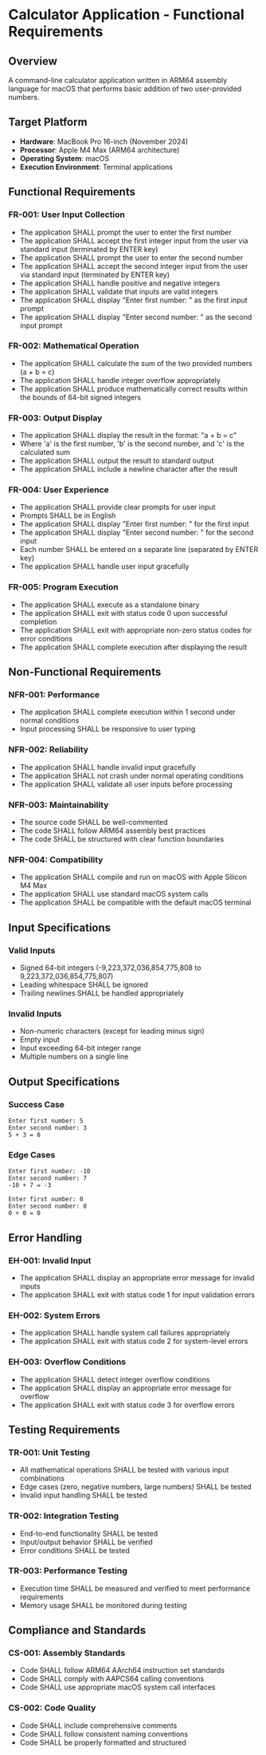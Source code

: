 # Calculator Application - Functional Requirements

## Overview

A command-line calculator application written in ARM64 assembly language for macOS that performs basic addition of two user-provided numbers.

## Target Platform

- **Hardware**: MacBook Pro 16-inch (November 2024)
- **Processor**: Apple M4 Max (ARM64 architecture)
- **Operating System**: macOS
- **Execution Environment**: Terminal applications

## Functional Requirements

### FR-001: User Input Collection

- The application SHALL prompt the user to enter the first number
- The application SHALL accept the first integer input from the user via standard input (terminated by ENTER key)
- The application SHALL prompt the user to enter the second number
- The application SHALL accept the second integer input from the user via standard input (terminated by ENTER key)
- The application SHALL handle positive and negative integers
- The application SHALL validate that inputs are valid integers
- The application SHALL display "Enter first number: " as the first input prompt
- The application SHALL display "Enter second number: " as the second input prompt

### FR-002: Mathematical Operation

- The application SHALL calculate the sum of the two provided numbers (a + b = c)
- The application SHALL handle integer overflow appropriately
- The application SHALL produce mathematically correct results within the bounds of 64-bit signed integers

### FR-003: Output Display

- The application SHALL display the result in the format: "a + b = c"
- Where 'a' is the first number, 'b' is the second number, and 'c' is the calculated sum
- The application SHALL output the result to standard output
- The application SHALL include a newline character after the result

### FR-004: User Experience

- The application SHALL provide clear prompts for user input
- Prompts SHALL be in English
- The application SHALL display "Enter first number: " for the first input
- The application SHALL display "Enter second number: " for the second input
- Each number SHALL be entered on a separate line (separated by ENTER key)
- The application SHALL handle user input gracefully

### FR-005: Program Execution

- The application SHALL execute as a standalone binary
- The application SHALL exit with status code 0 upon successful completion
- The application SHALL exit with appropriate non-zero status codes for error conditions
- The application SHALL complete execution after displaying the result

## Non-Functional Requirements

### NFR-001: Performance

- The application SHALL complete execution within 1 second under normal conditions
- Input processing SHALL be responsive to user typing

### NFR-002: Reliability

- The application SHALL handle invalid input gracefully
- The application SHALL not crash under normal operating conditions
- The application SHALL validate all user inputs before processing

### NFR-003: Maintainability

- The source code SHALL be well-commented
- The code SHALL follow ARM64 assembly best practices
- The code SHALL be structured with clear function boundaries

### NFR-004: Compatibility

- The application SHALL compile and run on macOS with Apple Silicon M4 Max
- The application SHALL use standard macOS system calls
- The application SHALL be compatible with the default macOS terminal

## Input Specifications

### Valid Inputs

- Signed 64-bit integers (-9,223,372,036,854,775,808 to 9,223,372,036,854,775,807)
- Leading whitespace SHALL be ignored
- Trailing newlines SHALL be handled appropriately

### Invalid Inputs

- Non-numeric characters (except for leading minus sign)
- Empty input
- Input exceeding 64-bit integer range
- Multiple numbers on a single line

## Output Specifications

### Success Case

```text
Enter first number: 5
Enter second number: 3
5 + 3 = 8
```

### Edge Cases

```text
Enter first number: -10
Enter second number: 7
-10 + 7 = -3
```

```text
Enter first number: 0
Enter second number: 0
0 + 0 = 0
```

## Error Handling

### EH-001: Invalid Input

- The application SHALL display an appropriate error message for invalid inputs
- The application SHALL exit with status code 1 for input validation errors

### EH-002: System Errors

- The application SHALL handle system call failures appropriately
- The application SHALL exit with status code 2 for system-level errors

### EH-003: Overflow Conditions

- The application SHALL detect integer overflow conditions
- The application SHALL display an appropriate error message for overflow
- The application SHALL exit with status code 3 for overflow errors

## Testing Requirements

### TR-001: Unit Testing

- All mathematical operations SHALL be tested with various input combinations
- Edge cases (zero, negative numbers, large numbers) SHALL be tested
- Invalid input handling SHALL be tested

### TR-002: Integration Testing

- End-to-end functionality SHALL be tested
- Input/output behavior SHALL be verified
- Error conditions SHALL be tested

### TR-003: Performance Testing

- Execution time SHALL be measured and verified to meet performance requirements
- Memory usage SHALL be monitored during testing

## Compliance and Standards

### CS-001: Assembly Standards

- Code SHALL follow ARM64 AArch64 instruction set standards
- Code SHALL comply with AAPCS64 calling conventions
- Code SHALL use appropriate macOS system call interfaces

### CS-002: Code Quality

- Code SHALL include comprehensive comments
- Code SHALL follow consistent naming conventions
- Code SHALL be properly formatted and structured
